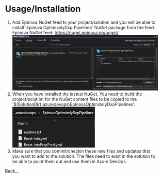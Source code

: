 # Usage/Installation
1. Add Epinova NuGet feed to your project/solution and you will be able to install 'Epinova.OptimizelyDxp.Pipelines' NuGet package from the feed.  
Epinova NuGet feed: https://nuget.epinova.no/nuget/  
![Install NuGet](InstallNuGet.png)
2. When you have installed the lastest NuGet. You need to build the project/solution for the NuGet content files to be copied to the '$(SolutionDir)\.azuredevops\EpinovaOptimizelyDxpPipelines'.  
![Install NuGet: Created folder](InstallNuGetCreatedFolder.png)  
3. Make sure that you commit/checkin these new files and updates that you want to add to the solution. The files need to exist in the solution to be able to point them out and use them in Azure DevOps.  

[Back...](readme.md)  
